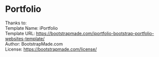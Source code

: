 # Portfolio
Thanks to: <BR> 
Template Name: iPortfolio <BR>
Template URL: https://bootstrapmade.com/iportfolio-bootstrap-portfolio-websites-template/ <BR>
Author: BootstrapMade.com <BR>
License: https://bootstrapmade.com/license/  <BR>
